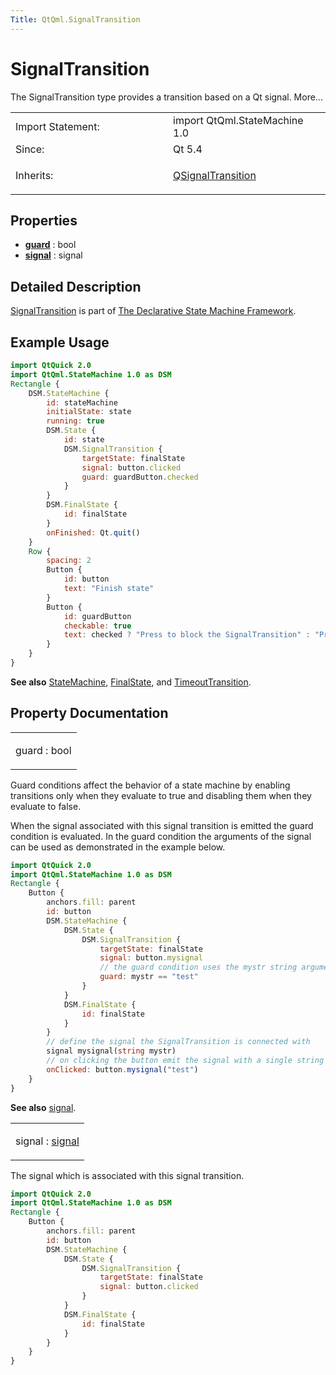 ```yaml
---
Title: QtQml.SignalTransition
---
```

        
SignalTransition
================

<span class="subtitle"></span>
The SignalTransition type provides a transition based on a Qt signal. More...

<table>
<colgroup>
<col width="50%" />
<col width="50%" />
</colgroup>
<tbody>
<tr class="odd">
<td>Import Statement:</td>
<td>import QtQml.StateMachine 1.0</td>
</tr>
<tr class="even">
<td>Since:</td>
<td>Qt 5.4</td>
</tr>
<tr class="odd">
<td>Inherits:</td>
<td><p><a href="QtQml.QSignalTransition.md">QSignalTransition</a></p></td>
</tr>
</tbody>
</table>

<span id="properties"></span>
Properties
----------

-   ****[guard](#guard-prop)**** : bool
-   ****[signal](#signal-prop)**** : signal

<span id="details"></span>
Detailed Description
--------------------

[SignalTransition](index.html) is part of [The Declarative State Machine Framework](../QtQml.qmlstatemachine.md).

<span id="example-usage"></span>
Example Usage
-------------

``` qml
import QtQuick 2.0
import QtQml.StateMachine 1.0 as DSM
Rectangle {
    DSM.StateMachine {
        id: stateMachine
        initialState: state
        running: true
        DSM.State {
            id: state
            DSM.SignalTransition {
                targetState: finalState
                signal: button.clicked
                guard: guardButton.checked
            }
        }
        DSM.FinalState {
            id: finalState
        }
        onFinished: Qt.quit()
    }
    Row {
        spacing: 2
        Button {
            id: button
            text: "Finish state"
        }
        Button {
            id: guardButton
            checkable: true
            text: checked ? "Press to block the SignalTransition" : "Press to unblock the SignalTransition"
        }
    }
}
```

**See also** [StateMachine](../QtQml.StateMachine.md), [FinalState](../QtQml.FinalState.md), and [TimeoutTransition](../QtQml.TimeoutTransition.md).

Property Documentation
----------------------

<table>
<colgroup>
<col width="100%" />
</colgroup>
<tbody>
<tr class="odd">
<td><p><span id="guard-prop"></span><span class="name">guard</span> : <span class="type">bool</span></p></td>
</tr>
</tbody>
</table>

Guard conditions affect the behavior of a state machine by enabling transitions only when they evaluate to true and disabling them when they evaluate to false.

When the signal associated with this signal transition is emitted the guard condition is evaluated. In the guard condition the arguments of the signal can be used as demonstrated in the example below.

``` qml
import QtQuick 2.0
import QtQml.StateMachine 1.0 as DSM
Rectangle {
    Button {
        anchors.fill: parent
        id: button
        DSM.StateMachine {
            DSM.State {
                DSM.SignalTransition {
                    targetState: finalState
                    signal: button.mysignal
                    // the guard condition uses the mystr string argument from mysignal
                    guard: mystr == "test"
                }
            }
            DSM.FinalState {
                id: finalState
            }
        }
        // define the signal the SignalTransition is connected with
        signal mysignal(string mystr)
        // on clicking the button emit the signal with a single string argument
        onClicked: button.mysignal("test")
    }
}
```

**See also** [signal](#signal-prop).

<table>
<colgroup>
<col width="100%" />
</colgroup>
<tbody>
<tr class="odd">
<td><p><span id="signal-prop"></span><span class="name">signal</span> : <span class="type"><a href="#signal-prop">signal</a></span></p></td>
</tr>
</tbody>
</table>

The signal which is associated with this signal transition.

``` qml
import QtQuick 2.0
import QtQml.StateMachine 1.0 as DSM
Rectangle {
    Button {
        anchors.fill: parent
        id: button
        DSM.StateMachine {
            DSM.State {
                DSM.SignalTransition {
                    targetState: finalState
                    signal: button.clicked
                }
            }
            DSM.FinalState {
                id: finalState
            }
        }
    }
}
```

